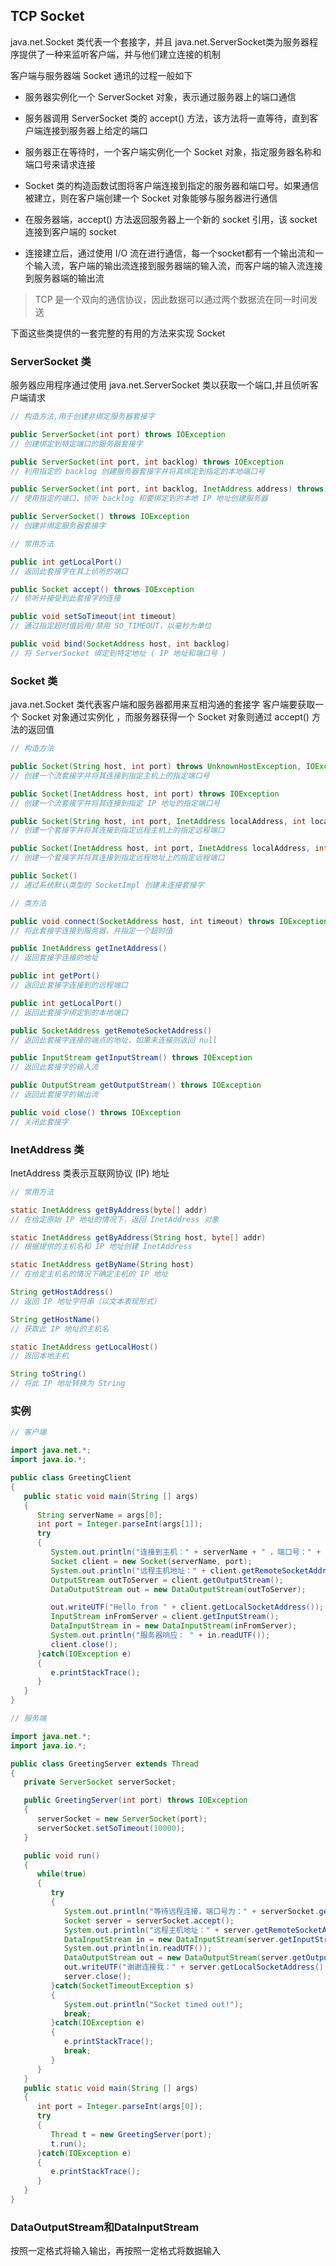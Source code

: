 ## TCP Socket
java.net.Socket 类代表一个套接字，并且 java.net.ServerSocket类为服务器程序提供了一种来监听客户端，并与他们建立连接的机制

客户端与服务器端 Socket 通讯的过程一般如下
- 服务器实例化一个 ServerSocket 对象，表示通过服务器上的端口通信

- 服务器调用 ServerSocket 类的 accept() 方法，该方法将一直等待，直到客户端连接到服务器上给定的端口

- 服务器正在等待时，一个客户端实例化一个 Socket 对象，指定服务器名称和端口号来请求连接

- Socket 类的构造函数试图将客户端连接到指定的服务器和端口号。如果通信被建立，则在客户端创建一个 Socket 对象能够与服务器进行通信

- 在服务器端，accept() 方法返回服务器上一个新的 socket 引用，该 socket 连接到客户端的 socket

- 连接建立后，通过使用 I/O 流在进行通信，每一个socket都有一个输出流和一个输入流，客户端的输出流连接到服务器端的输入流，而客户端的输入流连接到服务器端的输出流

>TCP 是一个双向的通信协议，因此数据可以通过两个数据流在同一时间发送

下面这些类提供的一套完整的有用的方法来实现 Socket

### ServerSocket 类
服务器应用程序通过使用 java.net.ServerSocket 类以获取一个端口,并且侦听客户端请求
```java
// 构造方法,用于创建非绑定服务器套接字

public ServerSocket(int port) throws IOException
// 创建绑定到特定端口的服务器套接字

public ServerSocket(int port, int backlog) throws IOException
// 利用指定的 backlog 创建服务器套接字并将其绑定到指定的本地端口号

public ServerSocket(int port, int backlog, InetAddress address) throws IOException
// 使用指定的端口、侦听 backlog 和要绑定到的本地 IP 地址创建服务器

public ServerSocket() throws IOException
// 创建非绑定服务器套接字
```
```java
// 常用方法

public int getLocalPort()
// 返回此套接字在其上侦听的端口

public Socket accept() throws IOException
// 侦听并接受到此套接字的连接

public void setSoTimeout(int timeout)
// 通过指定超时值启用/禁用 SO_TIMEOUT，以毫秒为单位

public void bind(SocketAddress host, int backlog)
// 将 ServerSocket 绑定到特定地址 ( IP 地址和端口号 )
```
### Socket 类
java.net.Socket 类代表客户端和服务器都用来互相沟通的套接字
客户端要获取一个 Socket 对象通过实例化 ，而服务器获得一个 Socket 对象则通过 accept() 方法的返回值
```java
// 构造方法

public Socket(String host, int port) throws UnknownHostException, IOException
// 创建一个流套接字并将其连接到指定主机上的指定端口号

public Socket(InetAddress host, int port) throws IOException
// 创建一个流套接字并将其连接到指定 IP 地址的指定端口号

public Socket(String host, int port, InetAddress localAddress, int localPort) throws IOException
// 创建一个套接字并将其连接到指定远程主机上的指定远程端口

public Socket(InetAddress host, int port, InetAddress localAddress, int localPort) throws IOException
// 创建一个套接字并将其连接到指定远程地址上的指定远程端口

public Socket()
// 通过系统默认类型的 SocketImpl 创建未连接套接字
```
```java
// 类方法

public void connect(SocketAddress host, int timeout) throws IOException
// 将此套接字连接到服务器，并指定一个超时值

public InetAddress getInetAddress()
// 返回套接字连接的地址

public int getPort()
// 返回此套接字连接到的远程端口

public int getLocalPort()
// 返回此套接字绑定到的本地端口

public SocketAddress getRemoteSocketAddress()
// 返回此套接字连接的端点的地址，如果未连接则返回 null

public InputStream getInputStream() throws IOException
// 返回此套接字的输入流

public OutputStream getOutputStream() throws IOException
// 返回此套接字的输出流

public void close() throws IOException
// 关闭此套接字
```
### InetAddress 类
InetAddress 类表示互联网协议 (IP) 地址
```java
// 常用方法

static InetAddress getByAddress(byte[] addr)
// 在给定原始 IP 地址的情况下，返回 InetAddress 对象

static InetAddress getByAddress(String host, byte[] addr)
// 根据提供的主机名和 IP 地址创建 InetAddress

static InetAddress getByName(String host)
// 在给定主机名的情况下确定主机的 IP 地址

String getHostAddress()
// 返回 IP 地址字符串（以文本表现形式）

String getHostName()
// 获取此 IP 地址的主机名

static InetAddress getLocalHost()
// 返回本地主机

String toString()
// 将此 IP 地址转换为 String
```

### 实例
```java
// 客户端

import java.net.*;
import java.io.*;

public class GreetingClient
{
   public static void main(String [] args)
   {
      String serverName = args[0];
      int port = Integer.parseInt(args[1]);
      try
      {
         System.out.println("连接到主机：" + serverName + " ，端口号：" + port);
         Socket client = new Socket(serverName, port);
         System.out.println("远程主机地址：" + client.getRemoteSocketAddress());
         OutputStream outToServer = client.getOutputStream();
         DataOutputStream out = new DataOutputStream(outToServer);

         out.writeUTF("Hello from " + client.getLocalSocketAddress());
         InputStream inFromServer = client.getInputStream();
         DataInputStream in = new DataInputStream(inFromServer);
         System.out.println("服务器响应： " + in.readUTF());
         client.close();
      }catch(IOException e)
      {
         e.printStackTrace();
      }
   }
}
```

```java
// 服务端

import java.net.*;
import java.io.*;

public class GreetingServer extends Thread
{
   private ServerSocket serverSocket;

   public GreetingServer(int port) throws IOException
   {
      serverSocket = new ServerSocket(port);
      serverSocket.setSoTimeout(10000);
   }

   public void run()
   {
      while(true)
      {
         try
         {
            System.out.println("等待远程连接，端口号为：" + serverSocket.getLocalPort() + "...");
            Socket server = serverSocket.accept();
            System.out.println("远程主机地址：" + server.getRemoteSocketAddress());
            DataInputStream in = new DataInputStream(server.getInputStream());
            System.out.println(in.readUTF());
            DataOutputStream out = new DataOutputStream(server.getOutputStream());
            out.writeUTF("谢谢连接我：" + server.getLocalSocketAddress() + "\nGoodbye!");
            server.close();
         }catch(SocketTimeoutException s)
         {
            System.out.println("Socket timed out!");
            break;
         }catch(IOException e)
         {
            e.printStackTrace();
            break;
         }
      }
   }
   public static void main(String [] args)
   {
      int port = Integer.parseInt(args[0]);
      try
      {
         Thread t = new GreetingServer(port);
         t.run();
      }catch(IOException e)
      {
         e.printStackTrace();
      }
   }
}
```

### DataOutputStream和DataInputStream
按照一定格式将输入输出，再按照一定格式将数据输入














